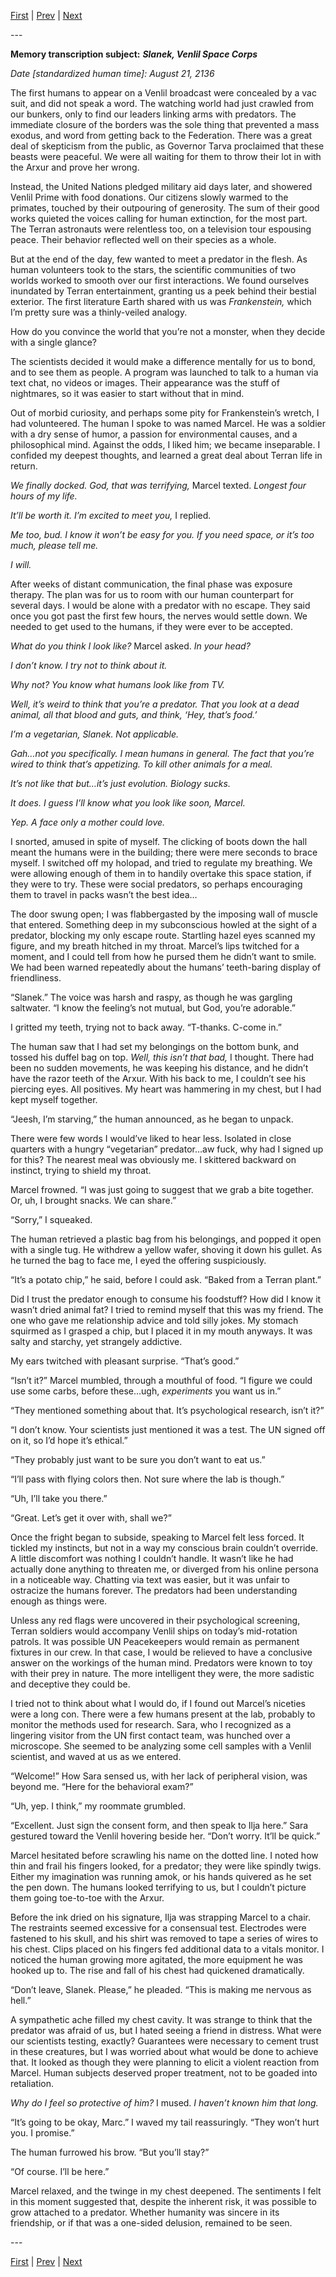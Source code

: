 [First](https://www.reddit.com/r/HFY/comments/u19xpa/the_nature_of_predators/) | [Prev](https://www.reddit.com/r/HFY/comments/u9g29e/the_nature_of_predators_5/) | [Next](https://www.reddit.com/r/HFY/comments/ufeid7/the_nature_of_predators_7/)

\---

**Memory transcription subject:** ***Slanek, Venlil Space Corps***

*Date \[standardized human time\]: August 21, 2136*

The first humans to appear on a Venlil broadcast were concealed by a vac suit, and did not speak a word. The watching world had just crawled from our bunkers, only to find our leaders linking arms with predators. The immediate closure of the borders was the sole thing that prevented a mass exodus, and word from getting back to the Federation. There was a great deal of skepticism from the public, as Governor Tarva proclaimed that these beasts were peaceful. We were all waiting for them to throw their lot in with the Arxur and prove her wrong.

Instead, the United Nations pledged military aid days later, and showered Venlil Prime with food donations. Our citizens slowly warmed to the primates, touched by their outpouring of generosity. The sum of their good works quieted the voices calling for human extinction, for the most part. The Terran astronauts were relentless too, on a television tour espousing peace. Their behavior reflected well on their species as a whole.

But at the end of the day, few wanted to meet a predator in the flesh. As human volunteers took to the stars, the scientific communities of two worlds worked to smooth over our first interactions. We found ourselves inundated by Terran entertainment, granting us a peek behind their bestial exterior. The first literature Earth shared with us was *Frankenstein,* which I’m pretty sure was a thinly-veiled analogy.

How do you convince the world that you’re not a monster, when they decide with a single glance?

The scientists decided it would make a difference mentally for us to bond, and to see them as people. A program was launched to talk to a human via text chat, no videos or images. Their appearance was the stuff of nightmares, so it was easier to start without that in mind.

Out of morbid curiosity, and perhaps some pity for Frankenstein’s wretch, I had volunteered. The human I spoke to was named Marcel. He was a soldier with a dry sense of humor, a passion for environmental causes, and a philosophical mind. Against the odds, I liked him; we became inseparable. I confided my deepest thoughts, and learned a great deal about Terran life in return.

*We finally docked. God, that was terrifying,* Marcel texted. *Longest four hours of my life.*

*It’ll be worth it. I’m excited to meet you,* I replied.

*Me too, bud. I know it won’t be easy for you. If you need space, or it’s too much, please tell me.*

*I will.*

After weeks of distant communication, the final phase was exposure therapy. The plan was for us to room with our human counterpart for several days. I would be alone with a predator with no escape. They said once you got past the first few hours, the nerves would settle down. We needed to get used to the humans, if they were ever to be accepted.

*What do you think I look like?* Marcel asked. *In your head?*

*I don’t know. I try not to think about it.*

*Why not? You know what humans look like from TV.*

*Well, it’s weird to think that you’re a predator. That you look at a dead animal, all that blood and guts, and think, ‘Hey, that’s food.’*

*I’m a vegetarian, Slanek. Not applicable.*

*Gah…not you specifically. I mean humans in general. The fact that you’re wired to think that’s appetizing. To kill other animals for a meal.*

*It’s not like that but…it’s just evolution. Biology sucks.*

*It does. I guess I’ll know what you look like soon, Marcel.*

*Yep. A face only a mother could love.*

I snorted, amused in spite of myself. The clicking of boots down the hall meant the humans were in the building; there were mere seconds to brace myself. I switched off my holopad, and tried to regulate my breathing. We were allowing enough of them in to handily overtake this space station, if they were to try. These were social predators, so perhaps encouraging them to travel in packs wasn’t the best idea…

The door swung open; I was flabbergasted by the imposing wall of muscle that entered. Something deep in my subconscious howled at the sight of a predator, blocking my only escape route. Startling hazel eyes scanned my figure, and my breath hitched in my throat. Marcel’s lips twitched for a moment, and I could tell from how he pursed them he didn’t want to smile. We had been warned repeatedly about the humans’ teeth-baring display of friendliness.

“Slanek.” The voice was harsh and raspy, as though he was gargling saltwater. “I know the feeling’s not mutual, but God, you’re adorable.”

I gritted my teeth, trying not to back away. “T-thanks. C-come in.”

The human saw that I had set my belongings on the bottom bunk, and tossed his duffel bag on top. *Well, this isn’t that bad,* I thought. There had been no sudden movements, he was keeping his distance, and he didn’t have the razor teeth of the Arxur. With his back to me, I couldn’t see his piercing eyes. All positives. My heart was hammering in my chest, but I had kept myself together.

“Jeesh, I’m starving,” the human announced, as he began to unpack.

There were few words I would’ve liked to hear less. Isolated in close quarters with a hungry “vegetarian” predator…aw fuck, why had I signed up for this? The nearest meal was obviously me. I skittered backward on instinct, trying to shield my throat.

Marcel frowned. “I was just going to suggest that we grab a bite together. Or, uh, I brought snacks. We can share.”

“Sorry,” I squeaked.

The human retrieved a plastic bag from his belongings, and popped it open with a single tug. He withdrew a yellow wafer, shoving it down his gullet. As he turned the bag to face me, I eyed the offering suspiciously.

“It’s a potato chip,” he said, before I could ask. “Baked from a Terran plant.”

Did I trust the predator enough to consume his foodstuff? How did I know it wasn’t dried animal fat? I tried to remind myself that this was my friend. The one who gave me relationship advice and told silly jokes. My stomach squirmed as I grasped a chip, but I placed it in my mouth anyways.  It was salty and starchy, yet strangely addictive.

My ears twitched with pleasant surprise. “That’s good.”

“Isn’t it?” Marcel mumbled, through a mouthful of food. “I figure we could use some carbs, before these…ugh, *experiments* you want us in.”

“They mentioned something about that. It’s psychological research, isn’t it?”

“I don’t know. Your scientists just mentioned it was a test. The UN signed off on it, so I’d hope it’s ethical.”

“They probably just want to be sure you don’t want to eat us.”

“I’ll pass with flying colors then. Not sure where the lab is though.”

“Uh, I’ll take you there.”

“Great. Let’s get it over with, shall we?”

Once the fright began to subside, speaking to Marcel felt less forced. It tickled my instincts, but not in a way my conscious brain couldn’t override. A little discomfort was nothing I couldn’t handle. It wasn’t like he had actually done anything to threaten me, or diverged from his online persona in a noticeable way. Chatting via text was easier, but it was unfair to ostracize the humans forever. The predators had been understanding enough as things were.

Unless any red flags were uncovered in their psychological screening, Terran soldiers would accompany Venlil ships on today’s mid-rotation patrols. It was possible UN Peacekeepers would remain as permanent fixtures in our crew. In that case, I would be relieved to have a conclusive answer on the workings of the human mind. Predators were known to toy with their prey in nature. The more intelligent they were, the more sadistic and deceptive they could be.

I tried not to think about what I would do, if I found out Marcel’s niceties were a long con. There were a few humans present at the lab, probably to monitor the methods used for research. Sara, who I recognized as a lingering visitor from the UN first contact team, was hunched over a microscope. She seemed to be analyzing some cell samples with a Venlil scientist, and waved at us as we entered.

“Welcome!” How Sara sensed us, with her lack of peripheral vision, was beyond me. “Here for the behavioral exam?”

“Uh, yep. I think,” my roommate grumbled.

“Excellent. Just sign the consent form, and then speak to Ilja here.” Sara gestured toward the Venlil hovering beside her. “Don’t worry. It’ll be quick.”

Marcel hesitated before scrawling his name on the dotted line. I noted how thin and frail his fingers looked, for a predator; they were like spindly twigs. Either my imagination was running amok, or his hands quivered as he set the pen down. The humans looked terrifying to us, but I couldn’t picture them going toe-to-toe with the Arxur.

Before the ink dried on his signature, Ilja was strapping Marcel to a chair. The restraints seemed excessive for a consensual test. Electrodes were fastened to his skull, and his shirt was removed to tape a series of wires to his chest. Clips placed on his fingers fed additional data to a vitals monitor. I noticed the human growing more agitated, the more equipment he was hooked up to. The rise and fall of his chest had quickened dramatically.

“Don’t leave, Slanek. Please,” he pleaded. “This is making me nervous as hell.”

A sympathetic ache filled my chest cavity. It was strange to think that the predator was afraid of us, but I hated seeing a friend in distress. What were our scientists testing, exactly? Guarantees were necessary to cement trust in these creatures, but I was worried about what would be done to achieve that. It looked as though they were planning to elicit a violent reaction from Marcel. Human subjects deserved proper treatment, not to be goaded into retaliation.

*Why do I feel so protective of him?* I mused. *I haven’t known him that long.*

“It’s going to be okay, Marc.” I waved my tail reassuringly. “They won’t hurt you. I promise.”

The human furrowed his brow. “But you’ll stay?”

“Of course. I’ll be here.”

Marcel relaxed, and the twinge in my chest deepened. The sentiments I felt in this moment suggested that, despite the inherent risk, it was possible to grow attached to a predator. Whether humanity was sincere in its friendship, or if that was a one-sided delusion, remained to be seen.

\---

[First](https://www.reddit.com/r/HFY/comments/u19xpa/the_nature_of_predators/) | [Prev](https://www.reddit.com/r/HFY/comments/u9g29e/the_nature_of_predators_5/) | [Next](https://www.reddit.com/r/HFY/comments/ufeid7/the_nature_of_predators_7/)

